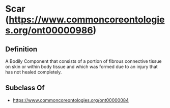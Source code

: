 # Scar (https://www.commoncoreontologies.org/ont00000986)

## Definition
A Bodily Component that consists of a portion of fibrous connective tissue on skin or within body tissue and which was formed due to an injury that has not healed completely.

## Subclass Of
- https://www.commoncoreontologies.org/ont00000084

